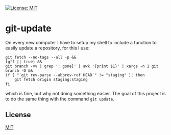 [![License: MIT](https://img.shields.io/badge/License-MIT-yellow.svg)](https://opensource.org/licenses/MIT)

# git-update

On every new computer I have to setup my shell to include a function to easily update a repository,
for this I use:

```shell
git fetch --no-tags --all -p &&
(gff || true) &&
git branch -vv | grep ': gone]' | awk '{print $1}' | xargs -n 1 git branch -D &&
if [ "`git rev-parse --abbrev-ref HEAD`" != "staging" ]; then
    git fetch origin staging:staging
fi
```

which is fine, but why not doing something easier. The goal of this project is to do the same thing
with the command `git update`.

## License

[MIT](./LICENSE)
